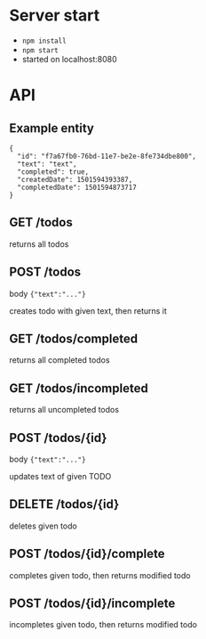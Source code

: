# Server start
* `npm install`
* `npm start`
* started on localhost:8080
 
# API

 ## Example entity
 ```
 {
   "id": "f7a67fb0-76bd-11e7-be2e-8fe734dbe800",
   "text": "text",
   "completed": true,
   "createdDate": 1501594393387,
   "completedDate": 1501594873717
 }
 ```   

 ## GET /todos
 returns all todos
 
 ## POST /todos
 body `{"text":"..."}`
 
 creates todo with given text, then returns it
 
 ## GET /todos/completed
 returns all completed todos
  
 ## GET /todos/incompleted
 returns all uncompleted todos
 
 ## POST /todos/{id}
 body `{"text":"..."}`
 
 updates text of given TODO
 
 ## DELETE /todos/{id}
 deletes given todo
  
 ## POST /todos/{id}/complete
 completes given todo, then returns modified todo
 
 ## POST /todos/{id}/incomplete
 incompletes given todo, then returns modified todo